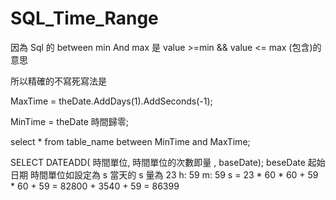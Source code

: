 # SQL_Time_Range


因為 Sql 的 between min And  max  是 value >=min &&  value <= max (包含)的意思

所以精確的不寫死寫法是

MaxTime = theDate.AddDays(1).AddSeconds(-1);

MinTime = theDate 時間歸零;

select * from table_name between MinTime and MaxTime;




SELECT DATEADD( 時間單位, 時間單位的次數即量 , baseDate);
beseDate 起始日期
時間單位如設定為 s
當天的 s 量為 23 h: 59 m: 59 s = 23 * 60 * 60 + 59 * 60 + 59 = 82800 + 3540 + 59 = 86399

